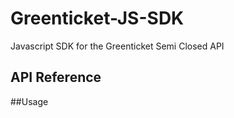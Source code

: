 Greenticket-JS-SDK
==================

Javascript SDK for the Greenticket Semi Closed API


## API Reference

##Usage

  <script type="text/javascript" src="https://s3-eu-west-1.amazonaws.com/greenticket-dk/code/js/GT-Api-latest.min.js"></script>

